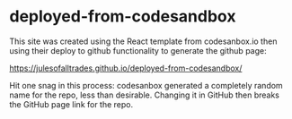 # deployed-from-codesandbox



This site was created using the React template from codesanbox.io then using their deploy to github functionality to generate the github page: 

https://julesofalltrades.github.io/deployed-from-codesandbox/


Hit one snag in this process: codesanbox generated a completely random name for the repo, less than desirable. Changing it in GitHub then breaks the GitHub page link for the repo.
